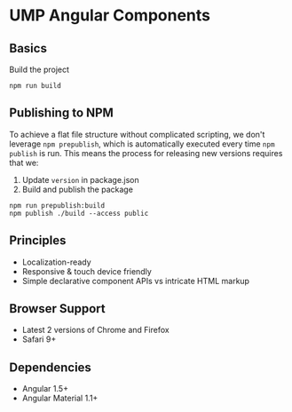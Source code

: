 # UMP Angular Components

## Basics

Build the project
```
npm run build
```

## Publishing to NPM

To achieve a flat file structure without complicated scripting, we don't leverage `npm prepublish`, which is automatically executed every time `npm publish` is run. This means the process for releasing new versions requires that we:

1. Update `version` in package.json
2. Build and publish the package
```
npm run prepublish:build
npm publish ./build --access public
```

## Principles

* Localization-ready
* Responsive & touch device friendly
* Simple declarative component APIs vs intricate HTML markup

## Browser Support

* Latest 2 versions of Chrome and Firefox
* Safari 9+

## Dependencies

* Angular 1.5+
* Angular Material 1.1+
